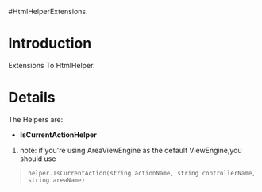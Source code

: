 #HtmlHelperExtensions.

# Introduction #

Extensions To HtmlHelper.


# Details #

The Helpers are:
  * **IsCurrentActionHelper**
  1. note: if you're using AreaViewEngine as the default ViewEngine,you should use
> `helper.IsCurrentAction(string actionName, string controllerName, string areaName)`